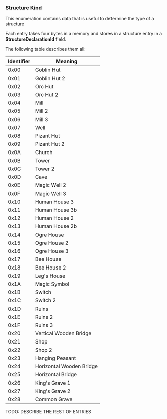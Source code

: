### Structure Kind

This enumeration contains data that is useful to determine the type of a structure

Each entry takes four bytes in a memory and stores in a structure entry in a **StructureDeclarationId** field.

The following table describes them all:

Identifier | Meaning
-----------|-------------------------
      0x00 | Goblin Hut
      0x01 | Goblin Hut 2
      0x02 | Orc Hut
      0x03 | Orc Hut 2
      0x04 | Mill
      0x05 | Mill 2
      0x06 | Mill 3
      0x07 | Well
      0x08 | Pizant Hut
      0x09 | Pizant Hut 2
      0x0A | Church
      0x0B | Tower
      0x0C | Tower 2
      0x0D | Cave
      0x0E | Magic Well 2
      0x0F | Magic Well 3
      0x10 | Human House 3
      0x11 | Human House 3b
      0x12 | Human House 2
      0x13 | Human House 2b
      0x14 | Ogre House
      0x15 | Ogre House 2
      0x16 | Ogre House 3
      0x17 | Bee House
      0x18 | Bee House 2
      0x19 | Leg's House
      0x1A | Magic Symbol
      0x1B | Switch
      0x1C | Switch 2
      0x1D | Ruins
      0x1E | Ruins 2
      0x1F | Ruins 3
      0x20 | Vertical Wooden Bridge
      0x21 | Shop
      0x22 | Shop 2
      0x23 | Hanging Peasant
      0x24 | Horizontal Wooden Bridge
      0x25 | Horizontal Bridge
      0x26 | King's Grave 1
      0x27 | King's Grave 2
      0x28 | Common Grave

TODO: DESCRIBE THE REST OF ENTRIES
